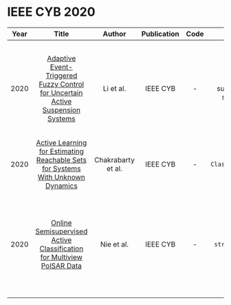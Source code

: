 # IEEE CYB 2020

| Year |                                                       Title                                                       |   Author    | Publication | Code | Tasks | Notes | Datasets| Notions |
|:----:|:-----------------------------------------------------------------------------------------------------------------:|:-----------:|:-----------:|:----:|:----:|:-----:|:-----:|:-----:|
| 2020 | [Adaptive Event-Triggered Fuzzy Control for Uncertain Active Suspension Systems](https://ieeexplore.ieee.org/document/8466104)  |     Li et al.      |  IEEE CYB   |  -   |   vehicle suspension systems    |    `Uncertainty`, `Quarter-Vehicle Model`, `None`, `Tra`, `Hard`   |     |  This paper studies the adaptive event-triggered fuzzy control issue for active vehicle suspension systems with uncertainties.   |
| 2020 | [Active Learning for Estimating Reachable Sets for Systems With Unknown Dynamics](https://ieeexplore.ieee.org/document/9146356) | Chakrabarty et al. |  IEEE CYB   |  -   |   `Classification`   |   `disagreement-based`, `SVM`, `None`, `Tra`, `Hard`    |    Synthetic   |   reduce the computational burden.   |
| 2020 |      [Online Semisupervised Active Classification for Multiview PolSAR Data](https://ieeexplore.ieee.org/document/9238410)      |     Nie et al.     |  IEEE CYB   |  -   |  `stream-based`    |       |     |   The fast and accurate classification of PolSAR data in dynamically changing environments is a critical and challenging task.   |

